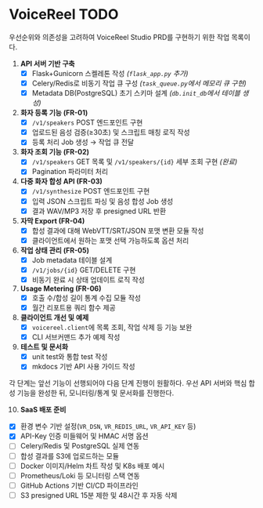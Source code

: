 # VoiceReel TODO

우선순위와 의존성을 고려하여 VoiceReel Studio PRD를 구현하기 위한 작업 목록이다.

1. **API 서버 기반 구축**
   - [x] Flask+Gunicorn 스켈레톤 작성 *(`flask_app.py` 추가)*
   - [x] Celery/Redis로 비동기 작업 큐 구성 *(`task_queue.py`에서 메모리 큐 구현)*
   - [x] Metadata DB(PostgreSQL) 초기 스키마 설계 *(`db.init_db`에서 테이블 생성)*

2. **화자 등록 기능 (FR-01)**
   - [x] `/v1/speakers` POST 엔드포인트 구현
   - [x] 업로드된 음성 검증(≥30초) 및 스크립트 매칭 로직 작성
   - [x] 등록 처리 Job 생성 → 작업 큐 전달

3. **화자 조회 기능 (FR-02)**
   - [x] `/v1/speakers` GET 목록 및 `/v1/speakers/{id}` 세부 조회 구현 *(완료)*
   - [x] Pagination 파라미터 처리

4. **다중 화자 합성 API (FR-03)**
   - [x] `/v1/synthesize` POST 엔드포인트 구현
   - [x] 입력 JSON 스크립트 파싱 및 음성 합성 Job 생성
   - [x] 결과 WAV/MP3 저장 후 presigned URL 반환

5. **자막 Export (FR-04)**
   - [x] 합성 결과에 대해 WebVTT/SRT/JSON 포맷 변환 모듈 작성
   - [x] 클라이언트에서 원하는 포맷 선택 가능하도록 옵션 처리

6. **작업 상태 관리 (FR-05)**
   - [x] Job metadata 테이블 설계
   - [x] `/v1/jobs/{id}` GET/DELETE 구현
   - [x] 비동기 완료 시 상태 업데이트 로직 작성

7. **Usage Metering (FR-06)**
   - [x] 호출 수/합성 길이 통계 수집 모듈 작성
   - [x] 월간 리포트용 쿼리 함수 제공

8. **클라이언트 개선 및 예제**
   - [x] `voicereel.client`에 목록 조회, 작업 삭제 등 기능 보완
   - [x] CLI 서브커맨드 추가 예제 작성

9. **테스트 및 문서화**
   - [x] unit test와 통합 test 작성
   - [x] mkdocs 기반 API 사용 가이드 작성

각 단계는 앞선 기능이 선행되어야 다음 단계 진행이 원활하다. 우선 API 서버와 핵심 합성 기능을 완성한 뒤, 모니터링/통계 및 문서화를 진행한다.

10. **SaaS 배포 준비**
   - [x] 환경 변수 기반 설정(`VR_DSN`, `VR_REDIS_URL`, `VR_API_KEY` 등)
   - [x] API-Key 인증 미들웨어 및 HMAC 서명 옵션
   - [ ] Celery/Redis 및 PostgreSQL 실제 연동
   - [ ] 합성 결과를 S3에 업로드하는 모듈
   - [ ] Docker 이미지/Helm 차트 작성 및 K8s 배포 예시
   - [ ] Prometheus/Loki 등 모니터링 스택 연동
   - [ ] GitHub Actions 기반 CI/CD 파이프라인
   - [ ] S3 presigned URL 15분 제한 및 48시간 후 자동 삭제
